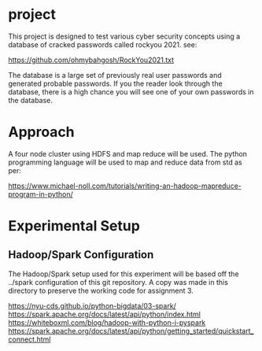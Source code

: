 # project
This project is designed to test various cyber security concepts using
a database of cracked passwords called rockyou 2021.
see:

https://github.com/ohmybahgosh/RockYou2021.txt

The database is a large set of previously real user passwords and
generated probable passwords. If you the reader look through the
database, there is a high chance you will see one of your own
passwords in the database.


# Approach

A four node cluster using HDFS and map reduce will be used.
The python programming language will be used to map and reduce 
data from std as per:

https://www.michael-noll.com/tutorials/writing-an-hadoop-mapreduce-program-in-python/

# Experimental Setup

## Hadoop/Spark Configuration
The Hadoop/Spark setup used for this experiment will be based off the
../spark configuration of this git repository. A copy was made in this
directory to preserve the working code for assignment 3.







https://nyu-cds.github.io/python-bigdata/03-spark/
https://spark.apache.org/docs/latest/api/python/index.html
https://whiteboxml.com/blog/hadoop-with-python-i-pyspark
https://spark.apache.org/docs/latest/api/python/getting_started/quickstart_connect.html

